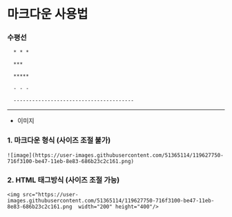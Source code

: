 # 마크다운 사용법

### 수평선
      * * *

      ***

      *****

      - - -

      ---------------------------------------

***

* 이미지

### 1. 마크다운 형식 (사이즈 조절 불가)
    ![image](https://user-images.githubusercontent.com/51365114/119627750-716f3100-be47-11eb-8e83-686b23c2c161.png)
    
### 2. HTML 태그방식 (사이즈 조절 가능)
    <img src="https://user-images.githubusercontent.com/51365114/119627750-716f3100-be47-11eb-8e83-686b23c2c161.png  width="200" height="400"/>
